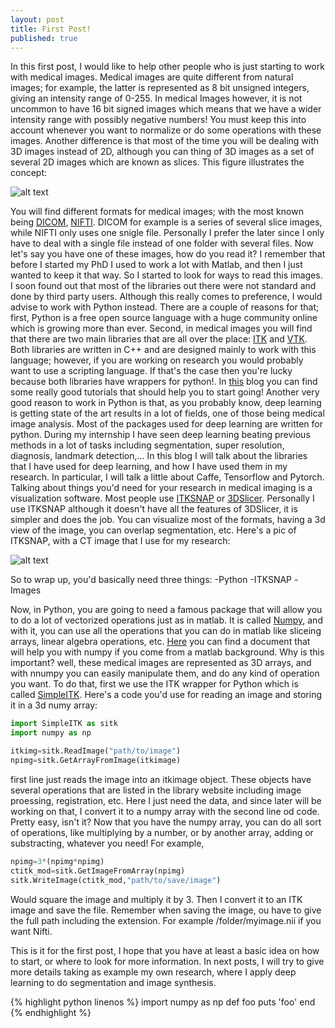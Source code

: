 ```yaml
---
layout: post
title: First Post!
published: true
---
```


In this first post, I would like to help other people who is just starting to work with medical images.  Medical images are quite different from natural images; for example, the latter is represented as 8 bit unsigned integers, giving an intensity range of 0-255. In medical Images however, it is not uncommon to have 16 bit signed images which means that we have a wider intensity range with possibly negative numbers! You must keep this into account whenever you want to normalize or do some operations with these images. Another difference is that most of the time you will be dealing with 3D images instead of 2D, although you can thing of 3D images as a set of several 2D images which are known as slices. This figure illustrates the concept:

![alt text](http://www.cabiatl.com/mricro/mricro/batch.gif)

You will find different formats for medical images; with the most known being [DICOM](https://en.wikipedia.org/wiki/DICOM), [NIFTI](https://nifti.nimh.nih.gov/).
DICOM for example is a series of several slice images, while NIFTI only uses one snigle file. Personally I prefer the later since I only have to deal with a single file instead of one folder with several files.
Now let's say you have one of these images, how do you read it?
I remember that before I started my PhD I used to work a lot with Matlab, and then I just wanted to keep it that way. So I started to look for ways to read this images. I soon found out that most of the libraries out there were not standard and done by third party users. Although this really comes to preference, I would advise to work with Python instead. There are a couple of reasons for that; first, Python is a free open source language with a huge community online which is growing more than ever. Second, in medical images you will find that there are two main libraries that are all over the place: [ITK](https://itk.org/) and [VTK](http://www.vtk.org/). Both libraries are written in C++ and are designed mainly to work with this language; however, if you are working on research you would probably want to use a scripting language. If that's the case then you're lucky because both libraries have wrappers for python!. In [this](https://pyscience.wordpress.com/) blog you can find some really good tutorials that should help you to start going!
Another very good reason to work in Python is that, as you probably know, deep learning is getting state of the art results in a lot of fields, one of those being medical image analysis. Most of the packages used for deep learning are written for python.
During my internship I have seen deep learning beating previous methods in a lot of tasks including segmentation, super resolution, diagnosis, landmark detection,...
In this blog I will talk about the libraries that I have used for deep learning, and how I have used them in my research. In particular, I will talk a little about Caffe, Tensorflow and Pytorch.
Talking about things you'd need for your research in medical imaging is a visualization software. Most people use [ITKSNAP](http://www.itksnap.org/pmwiki/pmwiki.php) or [3DSlicer](https://www.slicer.org/). Personally I use ITKSNAP although it doesn't have all the features of 3DSlicer, it is simpler and does the job. You can visualize most of the formats, having a 3d view of the image, you can overlap segmentation, etc. Here's a pic of ITKSNAP, with a CT image that I use for my research:

![alt text](https://raw.githubusercontent.com/rogertrullo/rogertrullo.github.io/master/images/itksnap_ct.png)

So to wrap up, you'd basically need three things:
-Python
-ITKSNAP
-Images

Now, in Python, you are going to need a famous package that will allow you to do a lot of vectorized operations just as in matlab. It is called [Numpy](http://www.numpy.org/), and with it, you can use all the operations that you can do in matlab like sliceing arrays, linear algebra operations, etc. [Here](https://docs.scipy.org/doc/numpy-dev/user/numpy-for-matlab-users.html) you can find a document that will help you with numpy if you come from a matlab background.
Why is this important? well, these medical images are represented as 3D arrays, and with nnumpy you can easily manipulate them, and do any kind of operation you want. To do that, first we use the ITK wrapper for Python which is called [SimpleITK](https://itk.org/Wiki/SimpleITK/GettingStarted). Here's a code you'd use for reading an image and storing it in a 3d numy array:
```python
import SimpleITK as sitk
import numpy as np

itkimg=sitk.ReadImage("path/to/image")
npimg=sitk.GetArrayFromImage(itkimage)
```

first line just reads the image into an  itkimage object. These objects have several operations that are listed in the library website including image proessing, registration, etc. Here I just need the data, and since later will be working on that, I convert it to a numpy array with the second line od code. Pretty easy, isn't it?
Now that you have the numpy array, you can do all sort of operations, like multiplying by a number, or by another array, adding or substracting, whatever you need!
For example,
```python
npimg=3*(npimg*npimg)
ctitk_mod=sitk.GetImageFromArray(npimg)
sitk.WriteImage(ctitk_mod,"path/to/save/image")
```
Would square the image and multiply it by 3. Then I convert it to an ITK image and save the file. Remember when saving the image, ou have to give the full path including the extension. For  example /folder/myimage.nii if you want Nifti.

This is it for the first post, I hope that you have at least a basic idea on how to start, or where to look for more information. In next posts, I will try to give more details taking as example my own research, where I apply deep learning to do segmentation and image synthesis.

{% highlight python linenos %}
import numpy as np
def foo
  puts 'foo'
end
{% endhighlight %}
